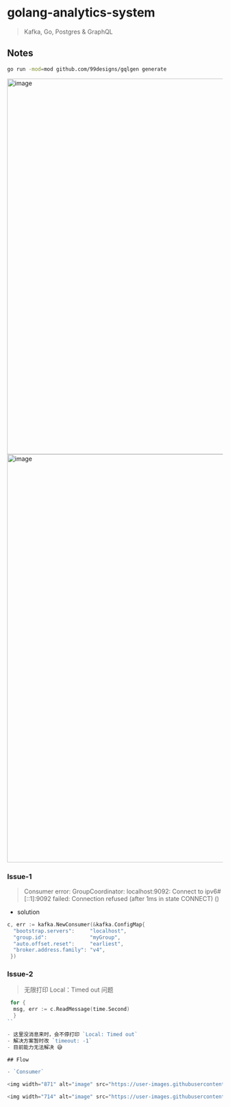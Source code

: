 # golang-analytics-system

> Kafka, Go, Postgres &amp; GraphQL

## Notes

```bash
go run -mod=mod github.com/99designs/gqlgen generate
```

<img width="875" alt="image" src="https://user-images.githubusercontent.com/10555820/206857554-990ff34e-238d-4faf-a8b1-40681bd7a9e9.png">

<img width="951" alt="image" src="https://user-images.githubusercontent.com/10555820/206883172-679c9af2-8e24-4c17-b108-8213fab0b736.png">

### Issue-1

> Consumer error: GroupCoordinator: localhost:9092: Connect to ipv6#[::1]:9092 failed: Connection refused (after 1ms in state CONNECT) (<nil>)
>

- solution

```go
c, err := kafka.NewConsumer(&kafka.ConfigMap{
  "bootstrap.servers":     "localhost",
  "group.id":              "myGroup",
  "auto.offset.reset":     "earliest",
  "broker.address.family": "v4",
 })
```

### Issue-2

> 无限打印 Local：Timed out 问题

```go
 for {
  msg, err := c.ReadMessage(time.Second)
  }
``

- 这里没消息来时，会不停打印 `Local: Timed out`
- 解决方案暂时改 `timeout: -1`
- 目前能力无法解决 😅

## Flow

- `Consumer`

<img width="871" alt="image" src="https://user-images.githubusercontent.com/10555820/206913030-5ae189ef-9d8e-42d7-b155-a9f2d586dbfb.png">

<img width="714" alt="image" src="https://user-images.githubusercontent.com/10555820/206913078-d2e61cdb-705f-4ac2-b3c8-a9fe40d3e790.png">
